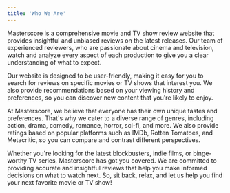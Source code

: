 ```yaml
---
title: 'Who We Are'
---
```



Masterscore is a comprehensive movie and TV show review website that provides insightful and unbiased reviews on the latest releases. Our team of experienced reviewers, who are passionate about cinema and television, watch and analyze every aspect of each production to give you a clear understanding of what to expect.

Our website is designed to be user-friendly, making it easy for you to search for reviews on specific movies or TV shows that interest you. We also provide recommendations based on your viewing history and preferences, so you can discover new content that you're likely to enjoy.

At Masterscore, we believe that everyone has their own unique tastes and preferences. That's why we cater to a diverse range of genres, including action, drama, comedy, romance, horror, sci-fi, and more. We also provide ratings based on popular platforms such as IMDb, Rotten Tomatoes, and Metacritic, so you can compare and contrast different perspectives.

Whether you're looking for the latest blockbusters, indie films, or binge-worthy TV series, Masterscore has got you covered. We are committed to providing accurate and insightful reviews that help you make informed decisions on what to watch next. So, sit back, relax, and let us help you find your next favorite movie or TV show!